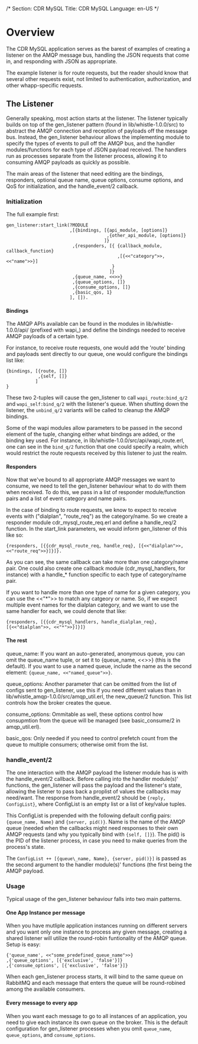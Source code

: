 /*
Section: CDR MySQL
Title: CDR MySQL
Language: en-US
*/

# Overview

The CDR MySQL application serves as the barest of examples of creating a listener on the AMQP message bus, handling the JSON requests that come in, and responding with JSON as appropriate.

The example listener is for route requests, but the reader should know that several other requests exist, not limited to authentication, authorization, and other whapp-specific requests.

## The Listener

Generally speaking, most action starts at the listener. The listener typically builds on top of the gen\_listener pattern (found in lib/whistle-1.0.0/src) to abstract the AMQP connection and reception of payloads off the message bus. Instead, the gen\_listener behaviour allows the implementing module to specify the types of events to pull off the AMQP bus, and the handler modules/functions for each type of JSON payload received. The handlers run as processes separate from the listener process, allowing it to consuming AMQP payloads as quickly as possible.

The main areas of the listener that need editing are the bindings, responders, optional queue name, queue options, consume options, and QoS for initialization, and the handle\_event/2 callback.

### Initialization

The full example first:

    gen_listener:start_link(?MODULE
                            ,[{bindings, [{api_module, [options]}
                                          ,{other_api_module, [options]}
                                         ]}
                             ,{responders, [{ {callback_module, callback_function}
                                              ,[{<<"category">>, <<"name">>}]
                                            }
                                           ]}
                             ,{queue_name, <<>>}
                             ,{queue_options, []}
                             ,{consume_options, []}
                             ,{basic_qos, 1}
                            ], []).

#### Bindings

The AMQP APIs available can be found in the modules in lib/whistle-1.0.0/api/ (prefixed with wapi\_) and define the bindings needed to receive AMQP payloads of a certain type.

For instance, to receive route requests, one would add the 'route' binding and payloads sent directly to our queue, one would configure the bindings list like:

    {bindings, [{route, []}
                ,{self, []}
               ]
    }

These two 2-tuples will cause the gen\_listener to call `wapi_route:bind_q/2` and `wapi_self:bind_q/2` with the listener's queue. When shutting down the listener, the `unbind_q/2` variants will be called to cleanup the AMQP bindings.

Some of the wapi modules allow parameters to be passed in the second element of the tuple, changing either what bindings are added, or the binding key used. For instance, in lib/whistle-1.0.0/src/api/wapi\_route.erl, one can see in the `bind_q/2` function that one could specify a realm, which would restrict the route requests received by this listener to just the realm.

#### Responders

Now that we've bound to all appropriate AMQP messages we want to consume, we need to tell the gen\_listener behaviour what to do with them when received. To do this, we pass in a list of responder module/function pairs and a list of event category and name pairs.

In the case of binding to route requests, we know to expect to receive events with ("dialplan", "route\_req") as the category/name. So we create a responder module cdr_mysql\_route\_req.erl and define a handle\_req/2 function. In the start\_link parameters, we would inform gen\_listener of this like so:


    {responders, [{{cdr_mysql_route_req, handle_req}, [{<<"dialplan">>, <<"route_req">>}]}]}.

As you can see, the same callback can take more than one category/name pair. One could also create one callback module (cdr_mysql\_handlers, for instance) with a handle\_\* function specific to each type of category/name pair.

If you want to handle more than one type of name for a given category, you can use the <<"\*">> to match any catgeory or name. So, if we expect multiple event names for the dialplan category, and we want to use the same handler for each, we could denote that like:

    {responders, [{{cdr_mysql_handlers, handle_dialplan_req}, [{<<"dialplan">>, <<"*">>}]}]}

#### The rest

queue\_name: If you want an auto-generated, anonymous queue, you can omit the queue\_name tuple, or set it to {queue\_name, <<>>} (this is the default). If you want to use a named queue, include the name as the second element: `{queue_name, <<"named_queue">>}`.

queue\_options: Another parameter that can be omitted from the list of configs sent to gen\_listener, use this if you need different values than in lib/whistle\_amqp-1.0.0/src/amqp\_util.erl, the new\_queue/2 function. This list controls how the broker creates the queue.

consume\_options: Ommitable as well, these options control how consupmtion from the queue will be managed (see basic\_consume/2 in amqp\_util.erl).

basic\_qos: Only needed if you need to control prefetch count from the queue to multiple consumers; otherwise omit from the list.

### handle\_event/2

The one interaction with the AMQP payload the listener module has is with the handle\_event/2 callback. Before calling into the handler module(s)' functions, the gen\_listener will pass the payload and the listener's state, allowing the listener to pass back a proplist of values the callbacks may need/want. The response from handle\_event/2 should be `{reply, ConfigList}`, where ConfigList is an empty list or a list of key/value tuples.

This ConfigList is prepended with the following default config pairs: `{queue_name, Name}` and `{server, pid()}`. Name is the name of the AMQP queue (needed when the callbacks might need responses to their own AMQP requests (and why you typically bind with `{self, []}`). The pid() is the PID of the listener process, in case you need to make queries from the process's state.

The `ConfigList ++ [{queue\_name, Name}, {server, pid()}]` is passed as the second argument to the handler module(s)' functions (the first being the AMQP payload.

### Usage

Typical usage of the gen\_listener behaviour falls into two main patterns.

#### One App Instance per message

When you have mutliple application instances running on different servers and you want only one instance to process any given message, creating a shared listener will utilize the round-robin funtionality of the AMQP queue. Setup is easy:

    {'queue_name', <<"some_predefined_queue_name">>}
    ,{'queue_options', [{'exclusive', 'false'}]}
    ,{'consume_options', [{'exclusive', 'false'}]}

When each gen\_listener process starts, it will bind to the same queue on RabbitMQ and each message that enters the queue will be round-robined among the available consumers.

#### Every message to every app

When you want each message to go to all instances of an application, you need to give each instance its own queue on the broker. This is the default configuration for gen\_listener processes when you omit `queue_name`, `queue_options`, and `consume_options`.
